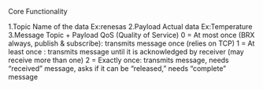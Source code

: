 Core Functionality

1.Topic
Name of the data Ex:renesas
2.Payload
Actual data	Ex:Temperature
3.Message
Topic + Payload
QoS (Quality of Service)
0 = At most once (BRX always, publish & subscribe): transmits message once (relies on TCP)
1 = At least once : transmits message until it is acknowledged by receiver (may receive more than one)
2 = Exactly once: transmits message, needs “received” message, asks if it can be “released,” needs “complete” message
